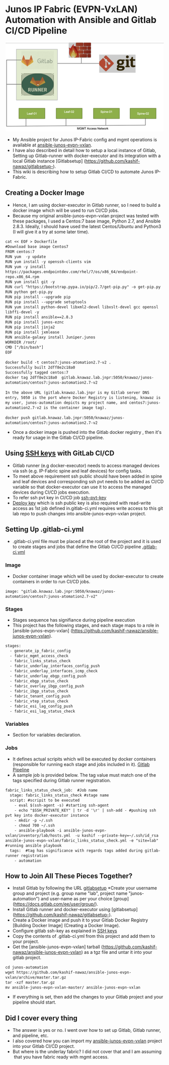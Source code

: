 #  Junos IP Fabric (EVPN-VxLAN) Automation with Ansible and Gitlab CI/CD Pipeline
![Design](./images/design.png)
* My  Ansible project for Junos IP-Fabric config and mgmt operations is available at [ansible-junos-evpn-vxlan](https://github.com/kashif-nawaz/ansible-junos-evpn-vxlan).
* I have also described in detail how to setup a local instance of Gitlab, Setting up Gitlab-runner with docker-executor and its integration with a local Gitlab instance [Gitlabsetup] (https://github.com/kashif-nawaz/gitlabsetup-).
* This wiki is describing how to setup Gitlab CI/CD to automate Junos IP-Fabric.
## Creating a Docker Image 
* Hence, I am using docker-executor in Gitlab runner, so I need to build a docker image which will be used to run CI/CD jobs.
* Because my original ansible-junos-evpn-vxlan project was tested with these packages, I used a Centos:7 base image, Python 2.7, and Ansible 2.8.3. Ideally, I should have used the latest Centos/Ubuntu and Python3 (I will give it a try at some later time).
```
cat << EOF > Dockerfile 
#Download base image Centos7
FROM centos:7
RUN yum  -y update
RUN yum install -y openssh-clients vim
RUN yum -y install https://packages.endpointdev.com/rhel/7/os/x86_64/endpoint-repo.x86_64.rpm
RUN yum install git -y
RUN curl "https://bootstrap.pypa.io/pip/2.7/get-pip.py" -o get-pip.py
RUN python get-pip.py
RUN pip install --upgrade pip
RUN pip install --upgrade setuptools
RUN yum install python-devel libxml2-devel libxslt-devel gcc openssl libffi-devel -y
RUN pip install ansible==2.8.3
RUN pip install junos-eznc
RUN pip install jinja2
RUN pip install jxmlease
RUN ansible-galaxy install Juniper.junos
WORKDIR /root/
CMD ["/bin/bash"]
EOF

docker build -t centos7:junos-atomation2.7-v2 . 
Successfully built 2dff8e2c18a0
Successfully tagged centos:7
docker tag 2dff8e2c18a0  gitlab.knawaz.lab.jnpr:5050/knawaz/junos-automation/centos7:junos-automation2.7-v2

In the above URL (gitlab.knawaz.lab.jnpr is my Gitlab server DNS entry, 5050 is the port where Docker Registry is listening, knawaz is my user, junos-automation depicts my project name, and centos7:junos-automation2.7-v2 is the container image tag). 

docker push gitlab.knawaz.lab.jnpr:5050/knawaz/junos-automation/centos7:junos-automation2.7-v2
```
* Once a docker image is pushed into the Gitlab docker registry , then it's ready for usage in the Gitlab CI/CD pipeline.

## Using [SSH keys](https://docs.gitlab.com/ee/ci/ssh_keys/) with GitLab CI/CD 
* Gitlab runner (e.g docker-executor) needs to access managed devices via ssh (e.g. IP-Fabric spine and leaf devices) for config tasks.
* To meet above requirement ssh public should have been added in spine and leaf devices and corresponding ssh pvt needs to be added as CI/CD variable so that docker-executor can use it to access the managed devices during CI/CD jobs execution.
* To refer ssh pvt key in CI/CD job [ssh-pvt-key](https://gitlab.com/gitlab-examples/ssh-private-key/-/blob/master/.gitlab-ci.yml)
* [Deploy key](https://docs.gitlab.com/ee/user/project/deploy_keys/) which is ssh public key is also required with read-write access as 1st job defined in.gitlab-ci.yml requires write access to this git lab repo to push changes into ansible-junos-evpn-vxlan project. 

## Setting Up .gitlab-ci.yml
* .gitlab-ci.yml file must be placed at the root of the project and it is used to create stages and jobs that define the Gitlab CI/CD pipeline [.gitlab-ci.yml](https://docs.gitlab.com/ee/ci/quick_start/)
### Image
* Docker container image which will be used by docker-executor to create containers in order to run CI/CD jobs.
```
image: "gitlab.knawaz.lab.jnpr:5050/knawaz/junos-automation/centos7:junos-atomation2.7-v2"
```
### Stages 
* Stages sequence has signifiance during pipeline execution 
* This project has the following stages, and each stage maps to a role in [ansible-junos-evpn-vxlan] (https://github.com/kashif-nawaz/ansible-junos-evpn-vxlan).
```
stages:
  - generate_ip_fabric_config 
  - fabric_mgmt_access_check
  - fabric_links_status_check
  - fabric_underlay_interfaces_config_push
  - fabric_underlay_interfaces_icmp_check
  - fabric_underlay_ebgp_config_push
  - fabric_ebgp_status_check
  - fabric_overlay_ibgp_config_push
  - fabric_ibgp_status_check
  - fabric_tenant_config_push
  - fabric_vtep_status_check
  - fabric_esi_lag_config_push
  - fabric_esi_lag_status_check
```
### Variables 
* Section for variables declaration. 
### Jobs
* It defines actual scripits which will be executed by docker containers (responsible for running each stage and jobs included in it). [Gitlab Pipeline](https://docs.gitlab.com/ee/ci/pipelines/)
* A sample job is provided below. The tag value must match one of the tags specified during Gitlab runner registration.
```
fabric_links_status_check_job:  #Job name 
  stage: fabric_links_status_check #stage name 
  script: #scripit to be executed 
    - eval $(ssh-agent -s) #starting ssh-agent 
    - echo "$SSH_PRIVATE_KEY" | tr -d '\r' | ssh-add - #pushing ssh pvt key into docker-executor instance 
    - mkdir -p ~/.ssh
    - chmod 700 ~/.ssh 
    - ansible-playbook -i ansible-junos-evpn-vxlan/inventory/lab/hosts.yml  -u kashif --private-key=~/.ssh/id_rsa  ansible-junos-evpn-vxlan/fabric_links_status_check.yml -e "site=lab"  #running ansible playbook 
  tags:  #tag has significance with regards tags added during gitlab-runner registration 
    - automation
```

## How to Join All These Pieces Together?

* Install Gitlab by following the URL [gitlabsetup](https://github.com/kashif-nawaz/gitlabsetup-) 
*Create your username group and project (e.g. group name "lab", project name "junos-automation") and user-name as per your choice [group] (https://docs.gitlab.com/ee/user/group/).
* Install Gitlab runner and docker-executor using [gitlabsetup] (https://github.com/kashif-nawaz/gitlabsetup-).
* Create a Docker image and push it to your Gitlab Docker Registry [Building Docker Image] (Creating a Docker Image).
* Configure gitlab ssh-key as explained in [SSH keys](https://docs.gitlab.com/ee/ci/ssh_keys/)
* Copy the contents of .gitlab-ci.yml from this project and add them to your project. 
* Get the [ansible-junos-evpn-vxlan] tarball (https://github.com/kashif-nawaz/ansible-junos-evpn-vxlan) as a tgz file and untar it into your gitlab project.
```
cd junos-automation
wget https://github.com/kashif-nawaz/ansible-junos-evpn-vxlan/archive/master.tar.gz
tar -xzf master.tar.gz
mv ansible-junos-evpn-vxlan-master/ ansible-junos-evpn-vxlan
```
* If everything is set, then add the changes to your Gitlab project and your pipeline should start.

## Did I cover every thing
* The answer is yes or no. I went over how to set up Gitlab, Gitlab runner, and pipeline, etc.
* I also covered how you can import my [ansible-junos-evpn-vxlan](https://github.com/kashif-nawaz/ansible-junos-evpn-vxlan) project into your Gitlab CI/CD project.
* But where is the underlay fabric? I did not cover that and I am assuming  that you have fabric ready with mgmt access.
